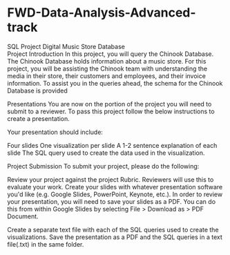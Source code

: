 # FWD-Data-Analysis-Advanced-track
SQL Project Digital Music Store Database  
Project Introduction
In this project, you will query the Chinook Database. The Chinook Database holds information about a music store. For this project, you will be assisting the Chinook team with understanding the media in their store, their customers and employees, and their invoice information. To assist you in the queries ahead, the schema for the Chinook Database is provided

Presentations
You are now on the portion of the project you will need to submit to a reviewer. To pass this project follow the below instructions to create a presentation.

Your presentation should include:

Four slides One visualization per slide A 1-2 sentence explanation of each slide The SQL query used to create the data used in the visualization.

Project Submission
To submit your project, please do the following:

Review your project against the project Rubric. Reviewers will use this to evaluate your work. Create your slides with whatever presentation software you'd like (e.g. Google Slides, PowerPoint, Keynote, etc.). In order to review your presentation, you will need to save your slides as a PDF. You can do this from within Google Slides by selecting File > Download as > PDF Document.

Create a separate text file with each of the SQL queries used to create the visualizations. Save the presentation as a PDF and the SQL queries in a text file(.txt) in the same folder.
